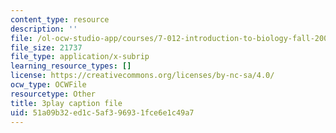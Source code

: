 ```yaml
---
content_type: resource
description: ''
file: /ol-ocw-studio-app/courses/7-012-introduction-to-biology-fall-2004/51a09b32ed1c5af396931fce6e1c49a7_blBcCjIY7Sg.vtt
file_size: 21737
file_type: application/x-subrip
learning_resource_types: []
license: https://creativecommons.org/licenses/by-nc-sa/4.0/
ocw_type: OCWFile
resourcetype: Other
title: 3play caption file
uid: 51a09b32-ed1c-5af3-9693-1fce6e1c49a7
---
```

